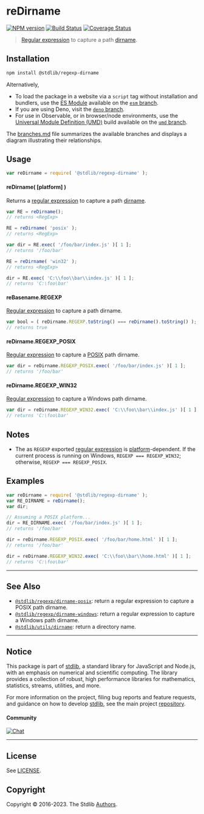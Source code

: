 <!--

@license Apache-2.0

Copyright (c) 2018 The Stdlib Authors.

Licensed under the Apache License, Version 2.0 (the "License");
you may not use this file except in compliance with the License.
You may obtain a copy of the License at

   http://www.apache.org/licenses/LICENSE-2.0

Unless required by applicable law or agreed to in writing, software
distributed under the License is distributed on an "AS IS" BASIS,
WITHOUT WARRANTIES OR CONDITIONS OF ANY KIND, either express or implied.
See the License for the specific language governing permissions and
limitations under the License.

-->

# reDirname

[![NPM version][npm-image]][npm-url] [![Build Status][test-image]][test-url] [![Coverage Status][coverage-image]][coverage-url] <!-- [![dependencies][dependencies-image]][dependencies-url] -->

> [Regular expression][regexp] to capture a path [dirname][dirname].

<section class="installation">

## Installation

```bash
npm install @stdlib/regexp-dirname
```

Alternatively,

-   To load the package in a website via a `script` tag without installation and bundlers, use the [ES Module][es-module] available on the [`esm` branch][esm-url].
-   If you are using Deno, visit the [`deno` branch][deno-url].
-   For use in Observable, or in browser/node environments, use the [Universal Module Definition (UMD)][umd] build available on the [`umd` branch][umd-url].

The [branches.md][branches-url] file summarizes the available branches and displays a diagram illustrating their relationships.

</section>

<section class="usage">

## Usage

```javascript
var reDirname = require( '@stdlib/regexp-dirname' );
```

#### reDirname( \[platform] )

Returns a [regular expression][regexp] to capture a path [dirname][dirname].

```javascript
var RE = reDirname();
// returns <RegExp>

RE = reDirname( 'posix' );
// returns <RegExp>

var dir = RE.exec( '/foo/bar/index.js' )[ 1 ];
// returns '/foo/bar'

RE = reDirname( 'win32' );
// returns <RegExp>

dir = RE.exec( 'C:\\foo\\bar\\index.js' )[ 1 ];
// returns 'C:\foo\bar'
```

#### reBasename.REGEXP

[Regular expression][regexp] to capture a path dirname.

```javascript
var bool = ( reDirname.REGEXP.toString() === reDirname().toString() );
// returns true
```

#### reDirname.REGEXP_POSIX

[Regular expression][@stdlib/regexp/dirname-posix] to capture a [POSIX][posix] path dirname. 

```javascript
var dir = reDirname.REGEXP_POSIX.exec( '/foo/bar/index.js' )[ 1 ];
// returns '/foo/bar'
```

#### reDirname.REGEXP_WIN32

[Regular expression][@stdlib/regexp/dirname-windows] to capture a Windows path dirname. 

```javascript
var dir = reDirname.REGEXP_WIN32.exec( 'C:\\foo\\bar\\index.js' )[ 1 ];
// returns 'C:\foo\bar'
```

</section>

<!-- /.usage -->

<section class="notes">

## Notes

-   The as `REGEXP` exported [regular expression][regexp] is [platform][@stdlib/assert/is-windows]-dependent. If the current process is running on Windows, `REGEXP === REGEXP_WIN32`; otherwise, `REGEXP === REGEXP_POSIX`.

</section>

<!-- /.notes -->

<section class="examples">

## Examples

<!-- eslint no-undef: "error" -->

```javascript
var reDirname = require( '@stdlib/regexp-dirname' );
var RE_DIRNAME = reDirname();
var dir;

// Assuming a POSIX platform...
dir = RE_DIRNAME.exec( '/foo/bar/index.js' )[ 1 ];
// returns '/foo/bar'

dir = reDirname.REGEXP_POSIX.exec( '/foo/bar/home.html' )[ 1 ];
// returns '/foo/bar'

dir = reDirname.REGEXP_WIN32.exec( 'C:\\foo\\bar\\home.html' )[ 1 ];
// returns 'C:\foo\bar'
```

</section>

<!-- /.examples -->

<!-- Section for related `stdlib` packages. Do not manually edit this section, as it is automatically populated. -->

<section class="related">

* * *

## See Also

-   <span class="package-name">[`@stdlib/regexp/dirname-posix`][@stdlib/regexp/dirname-posix]</span><span class="delimiter">: </span><span class="description">return a regular expression to capture a POSIX path dirname.</span>
-   <span class="package-name">[`@stdlib/regexp/dirname-windows`][@stdlib/regexp/dirname-windows]</span><span class="delimiter">: </span><span class="description">return a regular expression to capture a Windows path dirname.</span>
-   <span class="package-name">[`@stdlib/utils/dirname`][@stdlib/utils/dirname]</span><span class="delimiter">: </span><span class="description">return a directory name.</span>

</section>

<!-- /.related -->

<!-- Section for all links. Make sure to keep an empty line after the `section` element and another before the `/section` close. -->


<section class="main-repo" >

* * *

## Notice

This package is part of [stdlib][stdlib], a standard library for JavaScript and Node.js, with an emphasis on numerical and scientific computing. The library provides a collection of robust, high performance libraries for mathematics, statistics, streams, utilities, and more.

For more information on the project, filing bug reports and feature requests, and guidance on how to develop [stdlib][stdlib], see the main project [repository][stdlib].

#### Community

[![Chat][chat-image]][chat-url]

---

## License

See [LICENSE][stdlib-license].


## Copyright

Copyright &copy; 2016-2023. The Stdlib [Authors][stdlib-authors].

</section>

<!-- /.stdlib -->

<!-- Section for all links. Make sure to keep an empty line after the `section` element and another before the `/section` close. -->

<section class="links">

[npm-image]: http://img.shields.io/npm/v/@stdlib/regexp-dirname.svg
[npm-url]: https://npmjs.org/package/@stdlib/regexp-dirname

[test-image]: https://github.com/stdlib-js/regexp-dirname/actions/workflows/test.yml/badge.svg?branch=main
[test-url]: https://github.com/stdlib-js/regexp-dirname/actions/workflows/test.yml?query=branch:main

[coverage-image]: https://img.shields.io/codecov/c/github/stdlib-js/regexp-dirname/main.svg
[coverage-url]: https://codecov.io/github/stdlib-js/regexp-dirname?branch=main

<!--

[dependencies-image]: https://img.shields.io/david/stdlib-js/regexp-dirname.svg
[dependencies-url]: https://david-dm.org/stdlib-js/regexp-dirname/main

-->

[chat-image]: https://img.shields.io/gitter/room/stdlib-js/stdlib.svg
[chat-url]: https://gitter.im/stdlib-js/stdlib/

[stdlib]: https://github.com/stdlib-js/stdlib

[stdlib-authors]: https://github.com/stdlib-js/stdlib/graphs/contributors

[umd]: https://github.com/umdjs/umd
[es-module]: https://developer.mozilla.org/en-US/docs/Web/JavaScript/Guide/Modules

[deno-url]: https://github.com/stdlib-js/regexp-dirname/tree/deno
[umd-url]: https://github.com/stdlib-js/regexp-dirname/tree/umd
[esm-url]: https://github.com/stdlib-js/regexp-dirname/tree/esm
[branches-url]: https://github.com/stdlib-js/regexp-dirname/blob/main/branches.md

[stdlib-license]: https://raw.githubusercontent.com/stdlib-js/regexp-dirname/main/LICENSE

[regexp]: https://developer.mozilla.org/en-US/docs/Web/JavaScript/Guide/Regular_Expressions

[dirname]: https://en.wikipedia.org/wiki/Dirname

[posix]: https://en.wikipedia.org/wiki/POSIX

[@stdlib/assert/is-windows]: https://github.com/stdlib-js/assert-is-windows

<!-- <related-links> -->

[@stdlib/regexp/dirname-posix]: https://github.com/stdlib-js/regexp-dirname-posix

[@stdlib/regexp/dirname-windows]: https://github.com/stdlib-js/regexp-dirname-windows

[@stdlib/utils/dirname]: https://github.com/stdlib-js/utils-dirname

<!-- </related-links> -->

</section>

<!-- /.links -->
